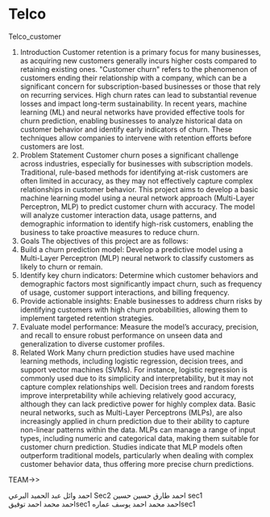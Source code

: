 # Telco
Telco_customer
1. Introduction
Customer retention is a primary focus for many businesses, as acquiring new customers generally incurs higher costs compared to retaining existing ones. "Customer churn" refers to the phenomenon of customers ending their relationship with a company, which can be a significant concern for subscription-based businesses or those that rely on recurring services. High churn rates can lead to substantial revenue losses and impact long-term sustainability.
In recent years, machine learning (ML) and neural networks have provided effective tools for churn prediction, enabling businesses to analyze historical data on customer behavior and identify early indicators of churn. These techniques allow companies to intervene with retention efforts before customers are lost.
2. Problem Statement
Customer churn poses a significant challenge across industries, especially for businesses with subscription models. Traditional, rule-based methods for identifying at-risk customers are often limited in accuracy, as they may not effectively capture complex relationships in customer behavior.
This project aims to develop a basic machine learning model using a neural network approach (Multi-Layer Perceptron, MLP) to predict customer churn with accuracy. The model will analyze customer interaction data, usage patterns, and demographic information to identify high-risk customers, enabling the business to take proactive measures to reduce churn.
3. Goals
The objectives of this project are as follows:
1.	Build a churn prediction model: Develop a predictive model using a Multi-Layer Perceptron (MLP) neural network to classify customers as likely to churn or remain.
2.	Identify key churn indicators: Determine which customer behaviors and demographic factors most significantly impact churn, such as frequency of usage, customer support interactions, and billing frequency.
3.	Provide actionable insights: Enable businesses to address churn risks by identifying customers with high churn probabilities, allowing them to implement targeted retention strategies.
4.	Evaluate model performance: Measure the model’s accuracy, precision, and recall to ensure robust performance on unseen data and generalization to diverse customer profiles.
4. Related Work
Many churn prediction studies have used machine learning methods, including logistic regression, decision trees, and support vector machines (SVMs). For instance, logistic regression is commonly used due to its simplicity and interpretability, but it may not capture complex relationships well. Decision trees and random forests improve interpretability while achieving relatively good accuracy, although they can lack predictive power for highly complex data.
Basic neural networks, such as Multi-Layer Perceptrons (MLPs), are also increasingly applied in churn prediction due to their ability to capture non-linear patterns within the data. MLPs can manage a range of input types, including numeric and categorical data, making them suitable for customer churn prediction. Studies indicate that MLP models often outperform traditional models, particularly when dealing with complex customer behavior data, thus offering more precise churn predictions.

TEAM->>

احمد وائل عبد الحميد البرعي   Sec2 
احمد طارق حسين حسين sec1     
احمد محمد احمد توفيقsec1
احمد محمد احمد يوسف عمارهsec1

